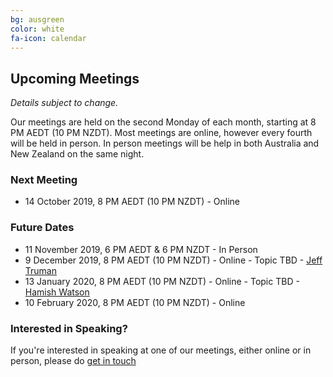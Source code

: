 ```yaml
---
bg: ausgreen
color: white
fa-icon: calendar
---
```


## Upcoming Meetings

_Details subject to change._

Our meetings are held on the second Monday of each month, starting at 8 PM AEDT (10 PM NZDT). Most meetings are online, however every fourth will be held in person. In person meetings will be help in both Australia and New Zealand on the same night.

### Next Meeting

* 14 October 2019, 8 PM AEDT (10 PM NZDT) - Online

### Future Dates

* 11 November 2019, 6 PM AEDT & 6 PM NZDT - In Person
* 9 December 2019, 8 PM AEDT (10 PM NZDT) - Online - Topic TBD - [Jeff Truman](https://twitter.com/ScriptWarrior)
* 13 January 2020, 8 PM AEDT (10 PM NZDT) - Online - Topic TBD - [Hamish Watson](https://twitter.com/theHybridDBA)
* 10 February 2020, 8 PM AEDT (10 PM NZDT) - Online

### Interested in Speaking?

If you're interested in speaking at one of our meetings, either online or in person, please do [get in touch](https://anzpsug.github.io/#contact)
